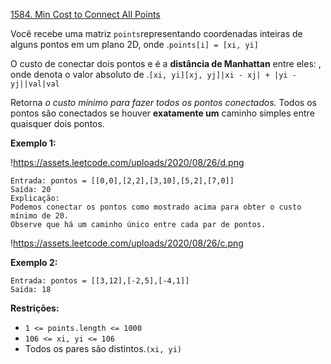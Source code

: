[1584. Min Cost to Connect All Points](https://leetcode.com/problems/min-cost-to-connect-all-points/description/?envType=problem-list-v2&envId=graph&difficulty=MEDIUM)

Você recebe uma matriz `points`representando coordenadas inteiras de alguns pontos em um plano 2D, onde .`points[i] = [xi, yi]`

O custo de conectar dois pontos e é a **distância de Manhattan** entre eles: , onde denota o valor absoluto de .`[xi, yi][xj, yj]|xi - xj| + |yi - yj||val|val`

Retorna *o custo mínimo para fazer todos os pontos conectados.* Todos os pontos são conectados se houver **exatamente um** caminho simples entre quaisquer dois pontos.

**Exemplo 1:**

!https://assets.leetcode.com/uploads/2020/08/26/d.png

```
Entrada: pontos = [[0,0],[2,2],[3,10],[5,2],[7,0]]
Saída: 20
Explicação:
Podemos conectar os pontos como mostrado acima para obter o custo mínimo de 20.
Observe que há um caminho único entre cada par de pontos.
```

!https://assets.leetcode.com/uploads/2020/08/26/c.png

**Exemplo 2:**

```
Entrada: pontos = [[3,12],[-2,5],[-4,1]]
Saída: 18

```

**Restrições:**

- `1 <= points.length <= 1000`
- `106 <= xi, yi <= 106`
- Todos os pares são distintos.`(xi, yi)`
